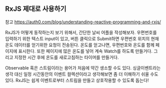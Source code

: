 ## RxJS 제대로 사용하기

참고 https://auth0.com/blog/understanding-reactive-programming-and-rxjs/

RxJS가 어떻게 동작하는지 보기 위해서, 간단한 날씨 어플을 작성해보자.
우편번호를 입력하기 위한 텍스트 input이 있고, 버튼 클릭으로 Submit하면 우편번호 위치의 현재 온도 데이터를 얻기위한 요청이 전송된다. 온도를 얻고나면, 우편번호와 온도를 함께 페이지에 표시한다.
또한 페이지에 많은 온도를 넣어 계속 Watch를 하도록 만들거다. 그리고 지정한 시간 후에 온도를 새로고침하는 타이머를 만들거다. 


Observable 혹은 스트림이라는 용어가 처음에 약간 생소할 수도 있다. 
싱글이벤트라는 생각 대신 일정 시간동안의 이벤트 컬렉션이라고 생각해보면 좀 더 이해하기 쉬울 수도 있다. RxJS는 쉽게 이벤트로부터 스트림을 만들고 상호작용할 수 있도록 돕는다!